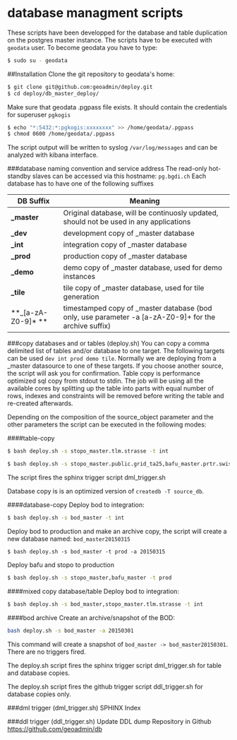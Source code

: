 database managment scripts
==========================
These scripts have been developped for the database and table duplication on the postgres master instance.
The scripts have to be executed with ``geodata`` user. To become geodata you have to type:
```bash
$ sudo su - geodata
```
##Installation
Clone the git repository to geodata's home:
```bash
$ git clone git@github.com:geoadmin/deploy.git
$ cd deploy/db_master_deploy/
```
Make sure that geodata .pgpass file exists. It should contain the credentials for superuser ``pgkogis``
```bash
$ echo "*:5432:*:pgkogis:xxxxxxxx" >> /home/geodata/.pgpass
$ chmod 0600 /home/geodata/.pgpass
```

The script output will be written to syslog ``/var/log/messages`` and can be analyzed with kibana interface.

###database naming convention and service address
The read-only hot-standby slaves can be accessed via this hostname: ``pg.bgdi.ch``
Each database has to have one of the following suffixes

DB Suffix    | Meaning
-------------|------------|
**_master** |  Original database, will be continuosly updated, should not be used in any applications |
**_dev**   | development copy of _master database  | 
**_int**   | integration copy of _master database | 
**_prod**  | production copy of _master database  | 
**_demo** |  demo copy of _master database, used for demo instances |
**_tile** |  tile copy of _master database, used for tile generation |
**_[a-zA-Z0-9]\* ** | timestamped copy of _master database (bod only, use parameter -a [a-zA-Z0-9]+ for the archive suffix) |

###copy databases and or tables (deploy.sh)
You can copy a comma delimited list of tables and/or database to one target. 
The following targets can be used ``dev int prod demo tile``. 
Normally we are deploying from a _master datasource to one of these targets. If you choose another source, the script will ask you for confirmation.
Table copy is performance optimized sql copy from stdout to stdin. 
The job will be using all the available cores by splitting up the table into  parts with equal number of rows, indexes and constraints will be removed before writing the table and re-created afterwards.

Depending on the composition of the source_object parameter and the other parameters the script can be executed in the following modes:

####table-copy
```bash
$ bash deploy.sh -s stopo_master.tlm.strasse -t int
```
```bash
$ bash deploy.sh -s stopo_master.public.grid_ta25,bafu_master.prtr.swissprtr -t dev
```
The script fires the sphinx trigger script dml_trigger.sh

Database copy is is an optimized version of ``createdb -T source_db``.

####database-copy 
Deploy bod to integration:
```bash
$ bash deploy.sh -s bod_master -t int
```
Deploy bod to production and make an archive copy, the script will create a new database named: ``bod_master20150315``
```
$ bash deploy.sh -s bod_master -t prod -a 20150315
```
Deploy bafu and stopo to production
```bash
$ bash deploy.sh -s stopo_master,bafu_master -t prod
```

####mixed copy database/table
Deploy bod to integration:
```bash
$ bash deploy.sh -s bod_master,stopo_master.tlm.strasse -t int
```

####bod archive
Create an archive/snapshot of the BOD:
```bash
bash deploy.sh -s bod_master -a 20150301
```
This command will create a snapshot of ``bod_master -> bod_master20150301``. 
There are no triggers fired.

The deploy.sh script fires the sphinx trigger script dml_trigger.sh for table and database copies.

The deploy.sh script fires the github trigger script ddl_trigger.sh for database copies only.

###dml trigger (dml_trigger.sh)
SPHINX Index

###ddl trigger (ddl_trigger.sh)
Update DDL dump Repository in Github https://github.com/geoadmin/db
